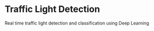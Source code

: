# Traffic Light Detection
 Real time traffic light detection and classification using Deep Learning

